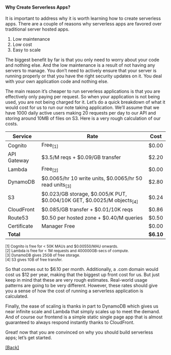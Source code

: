 #### **Why Create Serverless Apps?**
It is important to address why it is worth learning how to create serverless apps. There are a couple of reasons why serverless apps are favored over traditional server hosted apps.

1. Low maintenance
2. Low cost
3. Easy to scale

The biggest benefit by far is that you only need to worry about your code and nothing else. And the low maintenance is a result of not having any servers to manage. You don’t need to actively ensure that your server is running properly or that you have the right security updates on it. You deal with your own application code and nothing else.

The main reason it’s cheaper to run serverless applications is that you are effectively only paying per request. So when your application is not being used, you are not being charged for it. Let’s do a quick breakdown of what it would cost for us to run our note taking application. We’ll assume that we have 1000 daily active users making 20 requests per day to our API and storing around 10MB of files on S3. Here is a very rough calculation of our costs.

| Service     | Rate                                                                             | Cost      |
|-------------|----------------------------------------------------------------------------------|-----------|
| Cognito     | Free<sub>[1]<sub>                                                                | $0.00     |
| API Gateway | $3.5/M reqs + $0.09/GB transfer                                                  | $2.20     |
| Lambda      | Free<sub>[2]</sub>                                                               | $0.00     |
| DynamoDB    | $0.0065/hr 10 write units, $0.0065/hr 50 read units<sub>[3]</sub>                | $2.80     |
| S3          | $0.023/GB storage, $0.005/K PUT, $0.004/10K GET, $0.0025/M objects<sub>[4]</sub> | $0.24     |
| CloudFront  | $0.085/GB transfer + $0.01/10K reqs                                              | $0.86     |
| Route53     | $0.50 per hosted zone + $0.40/M queries                                          | $0.50     |
| Certificate | Manager Free                                                                     | $0.00     |
| **Total**   |                                                                                  | **$6.10** |

<sub>[1] Cognito is free for < 50K MAUs and $0.00550/MAU onwards.</sub>  
<sub>[2] Lambda is free for < 1M requests and 400000GB-secs of compute.</sub>    
<sub>[3] DynamoDB gives 25GB of free storage.</sub>  
<sub>[4] S3 gives 1GB of free transfer.</sub>  

So that comes out to $6.10 per month. Additionally, a .com domain would cost us $12 per year, making that the biggest up front cost for us. But just keep in mind that these are very rough estimates. Real-world usage patterns are going to be very different. However, these rates should give you a sense of how the cost of running a serverless application is calculated.

Finally, the ease of scaling is thanks in part to DynamoDB which gives us near infinite scale and Lambda that simply scales up to meet the demand. And of course our frontend is a simple static single page app that is almost guaranteed to always respond instantly thanks to CloudFront.

Great! now that you are convinced on why you should build serverless apps; let’s get started.


[[Back]](https://gthub.com/eksant/serverless-react-aws)
